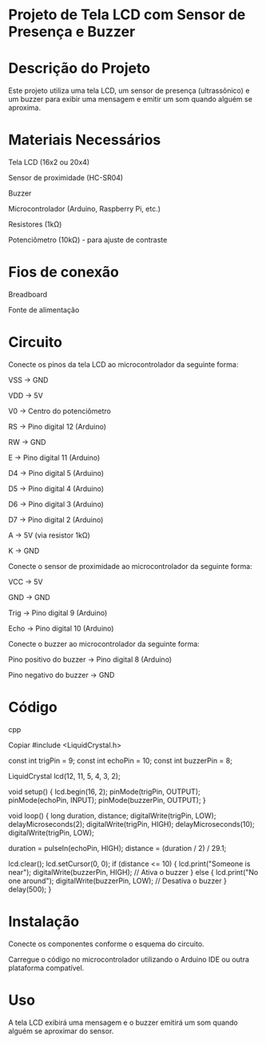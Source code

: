 # Projeto de Tela LCD com Sensor de Presença e Buzzer
# Descrição do Projeto
Este projeto utiliza uma tela LCD, um sensor de presença (ultrassônico) e um buzzer para exibir uma mensagem e emitir um som quando alguém se aproxima.

# Materiais Necessários
Tela LCD (16x2 ou 20x4)

Sensor de proximidade (HC-SR04)

Buzzer

Microcontrolador (Arduino, Raspberry Pi, etc.)

Resistores (1kΩ)

Potenciômetro (10kΩ) - para ajuste de contraste

# Fios de conexão

Breadboard

Fonte de alimentação

# Circuito
Conecte os pinos da tela LCD ao microcontrolador da seguinte forma:

VSS -> GND

VDD -> 5V

V0 -> Centro do potenciômetro

RS -> Pino digital 12 (Arduino)

RW -> GND

E -> Pino digital 11 (Arduino)

D4 -> Pino digital 5 (Arduino)

D5 -> Pino digital 4 (Arduino)

D6 -> Pino digital 3 (Arduino)

D7 -> Pino digital 2 (Arduino)

A -> 5V (via resistor 1kΩ)

K -> GND

Conecte o sensor de proximidade ao microcontrolador da seguinte forma:

VCC -> 5V

GND -> GND

Trig -> Pino digital 9 (Arduino)

Echo -> Pino digital 10 (Arduino)

Conecte o buzzer ao microcontrolador da seguinte forma:

Pino positivo do buzzer -> Pino digital 8 (Arduino)

Pino negativo do buzzer -> GND

# Código

cpp

Copiar
#include <LiquidCrystal.h>

const int trigPin = 9;
const int echoPin = 10;
const int buzzerPin = 8;

LiquidCrystal lcd(12, 11, 5, 4, 3, 2);

void setup() {
  lcd.begin(16, 2);
  pinMode(trigPin, OUTPUT);
  pinMode(echoPin, INPUT);
  pinMode(buzzerPin, OUTPUT);
}

void loop() {
  long duration, distance;
  digitalWrite(trigPin, LOW);
  delayMicroseconds(2);
  digitalWrite(trigPin, HIGH);
  delayMicroseconds(10);
  digitalWrite(trigPin, LOW);
  
  duration = pulseIn(echoPin, HIGH);
  distance = (duration / 2) / 29.1;

  lcd.clear();
  lcd.setCursor(0, 0);
  if (distance <= 10) {
    lcd.print("Someone is near");
    digitalWrite(buzzerPin, HIGH); // Ativa o buzzer
  } else {
    lcd.print("No one around");
    digitalWrite(buzzerPin, LOW); // Desativa o buzzer
  }
  delay(500);
}

# Instalação
Conecte os componentes conforme o esquema do circuito.

Carregue o código no microcontrolador utilizando o Arduino IDE ou outra plataforma compatível.

# Uso
A tela LCD exibirá uma mensagem e o buzzer emitirá um som quando alguém se aproximar do sensor.